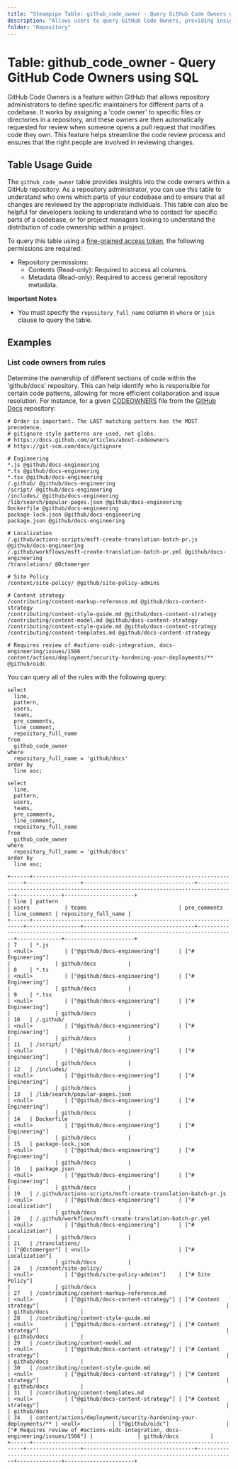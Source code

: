 ```yaml
---
title: "Steampipe Table: github_code_owner - Query GitHub Code Owners using SQL"
description: "Allows users to query GitHub Code Owners, providing insights into the users or teams that own certain code in a repository."
folder: "Repository"
---
```


# Table: github_code_owner - Query GitHub Code Owners using SQL

GitHub Code Owners is a feature within GitHub that allows repository administrators to define specific maintainers for different parts of a codebase. It works by assigning a 'code owner' to specific files or directories in a repository, and these owners are then automatically requested for review when someone opens a pull request that modifies code they own. This feature helps streamline the code review process and ensures that the right people are involved in reviewing changes.

## Table Usage Guide

The `github_code_owner` table provides insights into the code owners within a GitHub repository. As a repository administrator, you can use this table to understand who owns which parts of your codebase and to ensure that all changes are reviewed by the appropriate individuals. This table can also be helpful for developers looking to understand who to contact for specific parts of a codebase, or for project managers looking to understand the distribution of code ownership within a project.

To query this table using a [fine-grained access token](https://docs.github.com/en/authentication/keeping-your-account-and-data-secure/managing-your-personal-access-tokens#creating-a-fine-grained-personal-access-token), the following permissions are required:
  - Repository permissions:
    - Contents (Read-only): Required to access all columns.
    - Metadata (Read-only): Required to access general repository metadata.

**Important Notes**
- You must specify the `repository_full_name` column in `where` or `join` clause to query the table.

## Examples

### List code owners from rules
Determine the ownership of different sections of code within the 'github/docs' repository. This can help identify who is responsible for certain code patterns, allowing for more efficient collaboration and issue resolution.
For instance, for a given [CODEOWNERS](https://github.com/github/docs/blob/main/.github/CODEOWNERS) file from the [GitHub Docs](https://github.com/github/docs) repository:

```
# Order is important. The LAST matching pattern has the MOST precedence.
# gitignore style patterns are used, not globs.
# https://docs.github.com/articles/about-codeowners
# https://git-scm.com/docs/gitignore

# Engineering
*.js @github/docs-engineering
*.ts @github/docs-engineering
*.tsx @github/docs-engineering
/.github/ @github/docs-engineering
/script/ @github/docs-engineering
/includes/ @github/docs-engineering
/lib/search/popular-pages.json @github/docs-engineering
Dockerfile @github/docs-engineering
package-lock.json @github/docs-engineering
package.json @github/docs-engineering

# Localization
/.github/actions-scripts/msft-create-translation-batch-pr.js @github/docs-engineering
/.github/workflows/msft-create-translation-batch-pr.yml @github/docs-engineering
/translations/ @Octomerger

# Site Policy
/content/site-policy/ @github/site-policy-admins

# Content strategy
/contributing/content-markup-reference.md @github/docs-content-strategy
/contributing/content-style-guide.md @github/docs-content-strategy
/contributing/content-model.md @github/docs-content-strategy
/contributing/content-style-guide.md @github/docs-content-strategy
/contributing/content-templates.md @github/docs-content-strategy

# Requires review of #actions-oidc-integration, docs-engineering/issues/1506
content/actions/deployment/security-hardening-your-deployments/** @github/oidc
```

You can query all of the rules with the following query:

```sql+postgres
select
  line,
  pattern,
  users,
  teams,
  pre_comments,
  line_comment,
  repository_full_name
from
  github_code_owner
where
  repository_full_name = 'github/docs'
order by
  line asc;
```

```sql+sqlite
select
  line,
  pattern,
  users,
  teams,
  pre_comments,
  line_comment,
  repository_full_name
from
  github_code_owner
where
  repository_full_name = 'github/docs'
order by
  line asc;
```

```
+------+-------------------------------------------------------------------+-----------------+-----------------------------------+----------------------------------------------------------------------------------+--------------+----------------------+
| line | pattern                                                           | users           | teams                             | pre_comments                                                                     | line_comment | repository_full_name |
+------+-------------------------------------------------------------------+-----------------+-----------------------------------+----------------------------------------------------------------------------------+--------------+----------------------+
| 7    | *.js                                                              | <null>          | ["@github/docs-engineering"]      | ["# Engineering"]                                                                |              | github/docs          |
| 8    | *.ts                                                              | <null>          | ["@github/docs-engineering"]      | ["# Engineering"]                                                                |              | github/docs          |
| 9    | *.tsx                                                             | <null>          | ["@github/docs-engineering"]      | ["# Engineering"]                                                                |              | github/docs          |
| 10   | /.github/                                                         | <null>          | ["@github/docs-engineering"]      | ["# Engineering"]                                                                |              | github/docs          |
| 11   | /script/                                                          | <null>          | ["@github/docs-engineering"]      | ["# Engineering"]                                                                |              | github/docs          |
| 12   | /includes/                                                        | <null>          | ["@github/docs-engineering"]      | ["# Engineering"]                                                                |              | github/docs          |
| 13   | /lib/search/popular-pages.json                                    | <null>          | ["@github/docs-engineering"]      | ["# Engineering"]                                                                |              | github/docs          |
| 14   | Dockerfile                                                        | <null>          | ["@github/docs-engineering"]      | ["# Engineering"]                                                                |              | github/docs          |
| 15   | package-lock.json                                                 | <null>          | ["@github/docs-engineering"]      | ["# Engineering"]                                                                |              | github/docs          |
| 16   | package.json                                                      | <null>          | ["@github/docs-engineering"]      | ["# Engineering"]                                                                |              | github/docs          |
| 19   | /.github/actions-scripts/msft-create-translation-batch-pr.js      | <null>          | ["@github/docs-engineering"]      | ["# Localization"]                                                               |              | github/docs          |
| 20   | /.github/workflows/msft-create-translation-batch-pr.yml           | <null>          | ["@github/docs-engineering"]      | ["# Localization"]                                                               |              | github/docs          |
| 21   | /translations/                                                    | ["@Octomerger"] | <null>                            | ["# Localization"]                                                               |              | github/docs          |
| 24   | /content/site-policy/                                             | <null>          | ["@github/site-policy-admins"]    | ["# Site Policy"]                                                                |              | github/docs          |
| 27   | /contributing/content-markup-reference.md                         | <null>          | ["@github/docs-content-strategy"] | ["# Content strategy"]                                                           |              | github/docs          |
| 28   | /contributing/content-style-guide.md                              | <null>          | ["@github/docs-content-strategy"] | ["# Content strategy"]                                                           |              | github/docs          |
| 29   | /contributing/content-model.md                                    | <null>          | ["@github/docs-content-strategy"] | ["# Content strategy"]                                                           |              | github/docs          |
| 30   | /contributing/content-style-guide.md                              | <null>          | ["@github/docs-content-strategy"] | ["# Content strategy"]                                                           |              | github/docs          |
| 31   | /contributing/content-templates.md                                | <null>          | ["@github/docs-content-strategy"] | ["# Content strategy"]                                                           |              | github/docs          |
| 34   | content/actions/deployment/security-hardening-your-deployments/** | <null>          | ["@github/oidc"]                  | ["# Requires review of #actions-oidc-integration, docs-engineering/issues/1506"] |              | github/docs          |
+------+-------------------------------------------------------------------+-----------------+-----------------------------------+----------------------------------------------------------------------------------+--------------+----------------------+
```